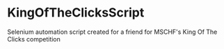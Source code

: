 # KingOfTheClicksScript
Selenium automation script created for a friend for MSCHF's King Of The Clicks competition

